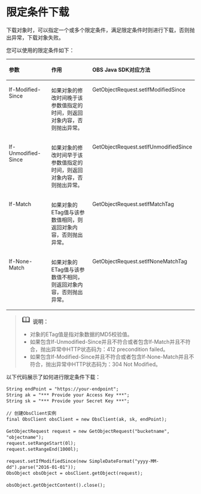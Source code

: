 # 限定条件下载<a name="ZH-CN_TOPIC_0142815459"></a>

下载对象时，可以指定一个或多个限定条件，满足限定条件时则进行下载，否则抛出异常，下载对象失败。

您可以使用的限定条件如下：

<a name="table11795141410102"></a>
<table><thead align="left"><tr id="row1179691410101"><th class="cellrowborder" valign="top" width="26.572657265726573%" id="mcps1.1.4.1.1"><p id="p1479613144105"><a name="p1479613144105"></a><a name="p1479613144105"></a><strong id="b1657614354107"><a name="b1657614354107"></a><a name="b1657614354107"></a>参数</strong></p>
</th>
<th class="cellrowborder" valign="top" width="40.09400940094009%" id="mcps1.1.4.1.2"><p id="p979612145102"><a name="p979612145102"></a><a name="p979612145102"></a><strong id="b116081355100"><a name="b116081355100"></a><a name="b116081355100"></a>作用</strong></p>
</th>
<th class="cellrowborder" valign="top" width="33.33333333333333%" id="mcps1.1.4.1.3"><p id="p29531258212"><a name="p29531258212"></a><a name="p29531258212"></a><strong id="b119534516217"><a name="b119534516217"></a><a name="b119534516217"></a>OBS Java SDK对应方法</strong></p>
</th>
</tr>
</thead>
<tbody><tr id="row107968141107"><td class="cellrowborder" valign="top" width="26.572657265726573%" headers="mcps1.1.4.1.1 "><p id="p2079620148107"><a name="p2079620148107"></a><a name="p2079620148107"></a>If-Modified-Since</p>
</td>
<td class="cellrowborder" valign="top" width="40.09400940094009%" headers="mcps1.1.4.1.2 "><p id="p57961714131014"><a name="p57961714131014"></a><a name="p57961714131014"></a>如果对象的修改时间晚于该参数值指定的时间，则返回对象内容，否则抛出异常。</p>
</td>
<td class="cellrowborder" valign="top" width="33.33333333333333%" headers="mcps1.1.4.1.3 "><p id="p1779613146109"><a name="p1779613146109"></a><a name="p1779613146109"></a>GetObjectRequest.setIfModifiedSince</p>
</td>
</tr>
<tr id="row2796101411015"><td class="cellrowborder" valign="top" width="26.572657265726573%" headers="mcps1.1.4.1.1 "><p id="p779631412107"><a name="p779631412107"></a><a name="p779631412107"></a>If-Unmodified-Since</p>
</td>
<td class="cellrowborder" valign="top" width="40.09400940094009%" headers="mcps1.1.4.1.2 "><p id="p20796141410109"><a name="p20796141410109"></a><a name="p20796141410109"></a>如果对象的修改时间早于该参数值指定的时间，则返回对象内容，否则抛出异常。</p>
</td>
<td class="cellrowborder" valign="top" width="33.33333333333333%" headers="mcps1.1.4.1.3 "><p id="p9796161414103"><a name="p9796161414103"></a><a name="p9796161414103"></a>GetObjectRequest.setIfUnmodifiedSince</p>
</td>
</tr>
<tr id="row679601481013"><td class="cellrowborder" valign="top" width="26.572657265726573%" headers="mcps1.1.4.1.1 "><p id="p11797151461015"><a name="p11797151461015"></a><a name="p11797151461015"></a>If-Match</p>
</td>
<td class="cellrowborder" valign="top" width="40.09400940094009%" headers="mcps1.1.4.1.2 "><p id="p1179711421017"><a name="p1179711421017"></a><a name="p1179711421017"></a>如果对象的ETag值与该参数值相同，则返回对象内容，否则抛出异常。</p>
</td>
<td class="cellrowborder" valign="top" width="33.33333333333333%" headers="mcps1.1.4.1.3 "><p id="p10797111417104"><a name="p10797111417104"></a><a name="p10797111417104"></a>GetObjectRequest.setIfMatchTag</p>
</td>
</tr>
<tr id="row13797151410104"><td class="cellrowborder" valign="top" width="26.572657265726573%" headers="mcps1.1.4.1.1 "><p id="p19797171451016"><a name="p19797171451016"></a><a name="p19797171451016"></a>If-None-Match</p>
</td>
<td class="cellrowborder" valign="top" width="40.09400940094009%" headers="mcps1.1.4.1.2 "><p id="p179711411011"><a name="p179711411011"></a><a name="p179711411011"></a>如果对象的ETag值与该参数值不相同，则返回对象内容，否则抛出异常。</p>
</td>
<td class="cellrowborder" valign="top" width="33.33333333333333%" headers="mcps1.1.4.1.3 "><p id="p11797151471011"><a name="p11797151471011"></a><a name="p11797151471011"></a>GetObjectRequest.setIfNoneMatchTag</p>
</td>
</tr>
</tbody>
</table>

>![](public_sys-resources/icon-note.gif) **说明：**   
>-   对象的ETag值是指对象数据的MD5校验值。  
>-   如果包含If-Unmodified-Since并且不符合或者包含If-Match并且不符合，抛出异常中HTTP状态码为：412 precondition failed。  
>-   如果包含If-Modified-Since并且不符合或者包含If-None-Match并且不符合，抛出异常中HTTP状态码为：304 Not Modified。  

以下代码展示了如何进行限定条件下载：

```
String endPoint = "https://your-endpoint";
String ak = "*** Provide your Access Key ***";
String sk = "*** Provide your Secret Key ***";

// 创建ObsClient实例
final ObsClient obsClient = new ObsClient(ak, sk, endPoint);

GetObjectRequest request = new GetObjectRequest("bucketname", "objectname");
request.setRangeStart(0l);
request.setRangeEnd(1000l);

request.setIfModifiedSince(new SimpleDateFormat("yyyy-MM-dd").parse("2016-01-01"));
ObsObject obsObject = obsClient.getObject(request);

obsObject.getObjectContent().close();
```

